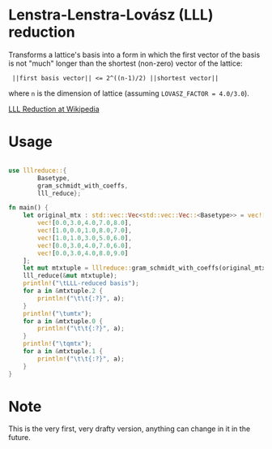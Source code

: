 ﻿# Lenstra-Lenstra-Lovász (LLL) reduction 

Transforms a lattice's basis into a form in which the first vector of the basis is not "much" longer than the shortest (non-zero) vector of the lattice:

` ||first basis vector|| <= 2^((n-1)/2) ||shortest vector||`

where `n` is the dimension of lattice (assuming `LOVASZ_FACTOR = 4.0/3.0`).

[LLL Reduction at Wikipedia](https://en.wikipedia.org/wiki/Lenstra%E2%80%93Lenstra%E2%80%93Lov%C3%A1sz_lattice_basis_reduction_algorithm)

# Usage

```rust

use lllreduce::{
		Basetype, 
        gram_schmidt_with_coeffs, 
        lll_reduce};

fn main() {
	let original_mtx : std::vec::Vec<std::vec::Vec::<Basetype>> = vec![
		vec![0.0,3.0,4.0,7.0,8.0],
		vec![1.0,0.0,1.0,8.0,7.0],
		vec![1.0,1.0,3.0,5.0,6.0],
		vec![0.0,3.0,4.0,7.0,6.0],
		vec![0.0,3.0,4.0,8.0,9.0]
	];
    let mut mtxtuple = lllreduce::gram_schmidt_with_coeffs(original_mtx);
	lll_reduce(&mut mtxtuple);
    println!("\tLLL-reduced basis");
    for a in &mtxtuple.2 {
        println!("\t\t{:?}", a);
    }    
    println!("\tumtx");
    for a in &mtxtuple.0 {
        println!("\t\t{:?}", a);
    }
    println!("\tqmtx");
    for a in &mtxtuple.1 {
        println!("\t\t{:?}", a);
    }
}
```

# Note
This is the very first, very drafty version, anything can change in it in the future.
